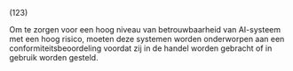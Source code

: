 (123)

Om te zorgen voor een hoog niveau van betrouwbaarheid van AI-systeem met een hoog risico, moeten deze systemen worden onderworpen aan een conformiteitsbeoordeling voordat zij in de handel worden gebracht of in gebruik worden gesteld.
